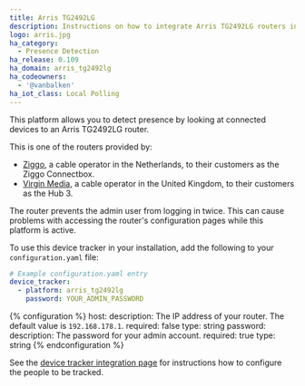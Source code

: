 ```yaml
---
title: Arris TG2492LG
description: Instructions on how to integrate Arris TG2492LG routers into Home Assistant.
logo: arris.jpg
ha_category:
  - Presence Detection
ha_release: 0.109
ha_domain: arris_tg2492lg
ha_codeowners:
  - '@vanbalken'
ha_iot_class: Local Polling
---
```


This platform allows you to detect presence by looking at connected devices to an Arris TG2492LG router.

This is one of the routers provided by:
* [Ziggo](https://www.ziggo.nl/), a cable operator in the Netherlands, to their customers as the Ziggo Connectbox.
* [Virgin Media](https://www.virginmedia.com/), a cable operator in the United Kingdom, to their customers as the Hub 3.

<div class='note warning'>
The router prevents the admin user from logging in twice. This can cause problems with accessing the router's configuration pages while this platform is active.
</div>

To use this device tracker in your installation, add the following to your `configuration.yaml` file:

```yaml
# Example configuration.yaml entry
device_tracker:
  - platform: arris_tg2492lg
    password: YOUR_ADMIN_PASSWORD
```

{% configuration %}
host:
  description: The IP address of your router. The default value is `192.168.178.1`.
  required: false
  type: string
password:
  description: The password for your admin account.
  required: true
  type: string
{% endconfiguration %}

See the [device tracker integration page](/integrations/device_tracker/) for instructions how to configure the people to be tracked.
